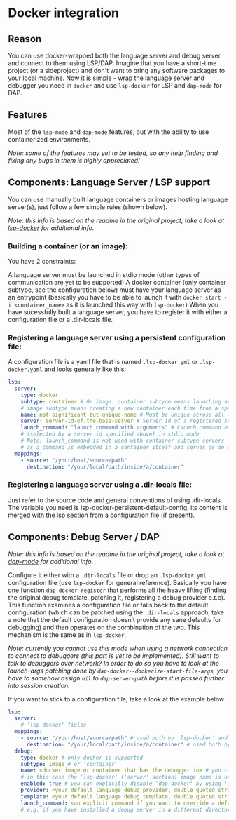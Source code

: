 # Docker integration

## Reason
You can use docker-wrapped both the language server and debug server and connect to them using LSP/DAP.
Imagine that you have a short-time project (or a sideproject) and don't want to bring any software packages to your local machine.
Now it is simple - wrap the language server and debugger you need in `docker` and use `lsp-docker` for LSP and `dap-mode` for DAP.

## Features
Most of the `lsp-mode` and `dap-mode` features, but with the ability to use containerized environments.  
  
*Note: some of the features may yet to be tested, so any help finding and fixing any bugs in them is highly appreciated!*

## Components: Language Server / LSP support
You can use manually built language containers or images hosting language server(s), just follow a few simple rules (shown below).  
  
*Note: this info is based on the readme in the original project, take a look at [lsp-docker](https://github.com/emacs-lsp/lsp-docker) for additional info.*

### Building a container (or an image):
You have 2 constraints:

A language server must be launched in stdio mode (other types of communication are yet to be supported)
A docker container (only container subtype, see the configuration below) must have your language server as an entrypoint (basically you have to be able to launch it with `docker start -i <container_name>` as it is launched this way with `lsp-docker`)
When you have sucessfully built a language server, you have to register it with either a configuration file or a .dir-locals file.

### Registering a language server using a persistent configuration file:
A configuration file is a yaml file that is named `.lsp-docker.yml` or `.lsp-docker.yaml` and looks generally like this:
``` yaml
lsp:
  server:
    type: docker
    subtype: container # Or image. container subtype means launching an existing container
    # image subtype means creating a new container each time from a specified image
    name: not-significant-but-unique-name # Must be unique across all language servers
    server: server-id-of-the-base-server # Server id of a registered server (by lsp-mode) 
    launch_command: "launch command with arguments" # Launch command of the language server
    # (selected by a server id specified above) in stdio mode
    # Note: launch_command is not used with container subtype servers
    # as a command is embedded in a container itself and serves as an entrypoint
  mappings:
    - source: "/your/host/source/path"
      destination: "/your/local/path/inside/a/container"
```

### Registering a language server using a .dir-locals file:
Just refer to the source code and general conventions of using .dir-locals. The variable you need is lsp-docker-persistent-default-config, its content is merged with the lsp section from a configuration file (if present).

## Components: Debug Server / DAP
  
*Note: this info is based on the readme in the original project, take a look at [dap-mode](https://github.com/emacs-lsp/dap-mode) for additional info.*

Configure it either with a `.dir-locals` file or drop an `.lsp-docker.yml` configuration file (use `lsp-docker` for general reference). Basically you have one function `dap-docker-register` that performs all the heavy lifting (finding the original debug template, patching it, registering a debug provider e.t.c). This function examines a configuration file or falls back to the default configuration (which can be patched using the `.dir-locals` approach, take a note that the default configuration doesn’t provide any sane defaults for debugging) and then operates on the combination of the two. This mechanism is the same as in `lsp-docker`.  

*Note: currently you cannot use this mode when using a network connection to connect to debuggers (this part is yet to be implemented). Still want to talk to debuggers over network? In order to do so you have to look at the launch-args patching done by `dap-docker--dockerize-start-file-args`, you have to somehow assign `nil` to `dap-server-path` before it is passed further into session creation.*

If you want to stick to a configuration file, take a look at the example below:
``` yaml
lsp:
  server:
    # 'lsp-docker' fields
  mappings:
    - source: "/your/host/source/path" # used both by 'lsp-docker' and 'dap-docker'
      destination: "/your/local/path/inside/a/container" # used both by 'lsp-docker' and 'dap-docker'
  debug:
    type: docker # only docker is supported
    subtype: image # or 'container'
    name: <docker image or container that has the debugger in> # you can omit this field
    # in this case the 'lsp-docker' ('server' section) image name is used
    enabled: true # you can explicitly disable 'dap-docker' by using 'false'
    provider: <your default language debug provider, double quoted string>
    template: <your default language debug template, double quoted string>
    launch_command: <an explicit command if you want to override a default one provided by the debug provider>
    # e.g. if you have installed a debug server in a different directory, not used with 'container' subtype debuggers
```
